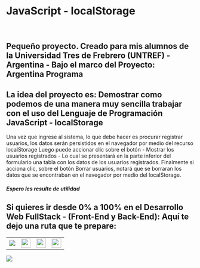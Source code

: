 <h1>JavaScript - localStorage</h1>
<br>
<h2>Pequeño proyecto. Creado para mis alumnos de la <strong> Universidad Tres de Frebrero (UNTREF) - Argentina - Bajo el marco del Proyecto: Argentina Programa</strong></h2>

<h2>La idea del proyecto es: Demostrar como podemos de una manera muy sencilla trabajar con el uso del Lenguaje de Programación JavaScript - localStorage
</h2>

<p>
Una vez que ingrese al sistema, lo que debe hacer es procurar registrar usuarios, los datos serán persistidos en el navegador por medio del recurso localStorage
Luego puede accionar clic sobre el botón - Mostrar los usuarios registrados - Lo cual se presentará en la parte inferior del formulario una tabla con los datos de 
los usuarios registrados.
Finalmente si acciona clic, sobre el botón Borrar usuarios, notará que se borraran los datos que se encontraban en el navegador por medio del localStorage. </p>

<h5>Espero les resulte de utilidad</h5>

<h2>Si quieres ir desde 0% a 100% en el <strong>Desarrollo Web FullStack</strong> - (Front-End y Back-End): Aquí te dejo una ruta que te prepare:</h2>
<table>
  <tr>
    <td>
      <img src="https://cedavilu.com/assets/img/cursos/cursos-1.png" >      
    </td>
    <td>
      <img style="width:25" src="https://cedavilu.com/assets/img/cursos/cursos-2.png" >      
    </td>
    <td>
      <img style="width:25" src="https://cedavilu.com/assets/img/cursos/cursos-3.png" >
    </td>
    <td>
     <img style="width:25" src="https://cedavilu.com/assets/img/cursos/cursos-4.png" >
    </td>
  </tr>
</table>


<img style= "width: '100%'" src="https://adanielf.files.wordpress.com/2020/04/frase-daniel-fuentes.jpg">



